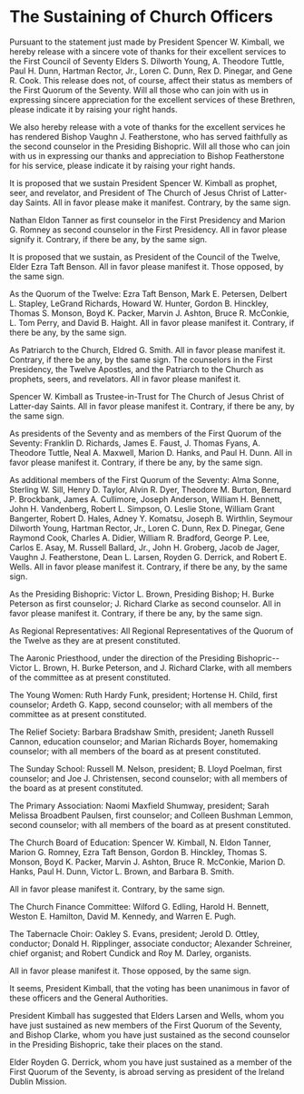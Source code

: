# The Sustaining of Church Officers

Pursuant to the statement just made by President Spencer W. Kimball, we hereby
release with a sincere vote of thanks for their excellent services to the
First Council of Seventy Elders S. Dilworth Young, A. Theodore Tuttle, Paul H.
Dunn, Hartman Rector, Jr., Loren C. Dunn, Rex D. Pinegar, and Gene R. Cook.
This release does not, of course, affect their status as members of the First
Quorum of the Seventy. Will all those who can join with us in expressing
sincere appreciation for the excellent services of these Brethren, please
indicate it by raising your right hands.

We also hereby release with a vote of thanks for the excellent services he has
rendered Bishop Vaughn J. Featherstone, who has served faithfully as the
second counselor in the Presiding Bishopric. Will all those who can join with
us in expressing our thanks and appreciation to Bishop Featherstone for his
service, please indicate it by raising your right hands.

It is proposed that we sustain President Spencer W. Kimball as prophet, seer,
and revelator, and President of The Church of Jesus Christ of Latter-day
Saints. All in favor please make it manifest. Contrary, by the same sign.

Nathan Eldon Tanner as first counselor in the First Presidency and Marion G.
Romney as second counselor in the First Presidency. All in favor please
signify it. Contrary, if there be any, by the same sign.

It is proposed that we sustain, as President of the Council of the Twelve,
Elder Ezra Taft Benson. All in favor please manifest it. Those opposed, by the
same sign.

As the Quorum of the Twelve: Ezra Taft Benson, Mark E. Petersen, Delbert L.
Stapley, LeGrand Richards, Howard W. Hunter, Gordon B. Hinckley, Thomas S.
Monson, Boyd K. Packer, Marvin J. Ashton, Bruce R. McConkie, L. Tom Perry, and
David B. Haight. All in favor please manifest it. Contrary, if there be any,
by the same sign.

As Patriarch to the Church, Eldred G. Smith. All in favor please manifest it.
Contrary, if there be any, by the same sign. The counselors in the First
Presidency, the Twelve Apostles, and the Patriarch to the Church as prophets,
seers, and revelators. All in favor please manifest it.

Spencer W. Kimball as Trustee-in-Trust for The Church of Jesus Christ of
Latter-day Saints. All in favor please manifest it. Contrary, if there be any,
by the same sign.

As presidents of the Seventy and as members of the First Quorum of the
Seventy: Franklin D. Richards, James E. Faust, J. Thomas Fyans, A. Theodore
Tuttle, Neal A. Maxwell, Marion D. Hanks, and Paul H. Dunn. All in favor
please manifest it. Contrary, if there be any, by the same sign.

As additional members of the First Quorum of the Seventy: Alma Sonne, Sterling
W. Sill, Henry D. Taylor, Alvin R. Dyer, Theodore M. Burton, Bernard P.
Brockbank, James A. Cullimore, Joseph Anderson, William H. Bennett, John H.
Vandenberg, Robert L. Simpson, O. Leslie Stone, William Grant Bangerter,
Robert D. Hales, Adney Y. Komatsu, Joseph B. Wirthlin, Seymour Dilworth Young,
Hartman Rector, Jr., Loren C. Dunn, Rex D. Pinegar, Gene Raymond Cook, Charles
A. Didier, William R. Bradford, George P. Lee, Carlos E. Asay, M. Russell
Ballard, Jr., John H. Groberg, Jacob de Jager, Vaughn J. Featherstone, Dean L.
Larsen, Royden G. Derrick, and Robert E. Wells. All in favor please manifest
it. Contrary, if there be any, by the same sign.

As the Presiding Bishopric: Victor L. Brown, Presiding Bishop; H. Burke
Peterson as first counselor; J. Richard Clarke as second counselor. All in
favor please manifest it. Contrary, if there be any, by the same sign.

As Regional Representatives: All Regional Representatives of the Quorum of the
Twelve as they are at present constituted.

The Aaronic Priesthood, under the direction of the Presiding Bishopric--Victor
L. Brown, H. Burke Peterson, and J. Richard Clarke, with all members of the
committee as at present constituted.

The Young Women: Ruth Hardy Funk, president; Hortense H. Child, first
counselor; Ardeth G. Kapp, second counselor; with all members of the committee
as at present constituted.

The Relief Society: Barbara Bradshaw Smith, president; Janeth Russell Cannon,
education counselor; and Marian Richards Boyer, homemaking counselor; with all
members of the board as at present constituted.

The Sunday School: Russell M. Nelson, president; B. Lloyd Poelman, first
counselor; and Joe J. Christensen, second counselor; with all members of the
board as at present constituted.

The Primary Association: Naomi Maxfield Shumway, president; Sarah Melissa
Broadbent Paulsen, first counselor; and Colleen Bushman Lemmon, second
counselor; with all members of the board as at present constituted.

The Church Board of Education: Spencer W. Kimball, N. Eldon Tanner, Marion G.
Romney, Ezra Taft Benson, Gordon B. Hinckley, Thomas S. Monson, Boyd K.
Packer, Marvin J. Ashton, Bruce R. McConkie, Marion D. Hanks, Paul H. Dunn,
Victor L. Brown, and Barbara B. Smith.

All in favor please manifest it. Contrary, by the same sign.

The Church Finance Committee: Wilford G. Edling, Harold H. Bennett, Weston E.
Hamilton, David M. Kennedy, and Warren E. Pugh.

The Tabernacle Choir: Oakley S. Evans, president; Jerold D. Ottley, conductor;
Donald H. Ripplinger, associate conductor; Alexander Schreiner, chief
organist; and Robert Cundick and Roy M. Darley, organists.

All in favor please manifest it. Those opposed, by the same sign.

It seems, President Kimball, that the voting has been unanimous in favor of
these officers and the General Authorities.

President Kimball has suggested that Elders Larsen and Wells, whom you have
just sustained as new members of the First Quorum of the Seventy, and Bishop
Clarke, whom you have just sustained as the second counselor in the Presiding
Bishopric, take their places on the stand.

Elder Royden G. Derrick, whom you have just sustained as a member of the First
Quorum of the Seventy, is abroad serving as president of the Ireland Dublin
Mission.

